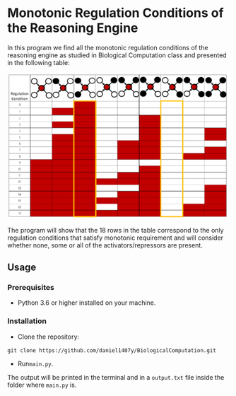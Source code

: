 # Monotonic Regulation Conditions of the Reasoning Engine

In this program we find all the monotonic regulation conditions of the reasoning engine as studied in Biological Computation class and presented in the following table:

![regulation_conditions](images/regulation_conditions.png)

The program will show that the 18 rows in the  table correspond to the only regulation conditions that satisfy monotonic requirement and will consider whether none, some or all of the activators/repressors are present. 


## Usage
### Prerequisites
- Python 3.6 or higher installed on your machine.
### Installation

- Clone the repository:
```
git clone https://github.com/daniel1407y/BiologicalComputation.git
```
- Run`main.py`.

The output will be printed in the terminal and in a `output.txt` file inside the folder where `main.py` is.
